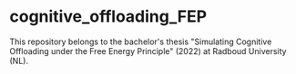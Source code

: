 # cognitive_offloading_FEP
This repository belongs to the bachelor's thesis "Simulating Cognitive Offloading under the Free Energy Principle" (2022) at Radboud University (NL).
